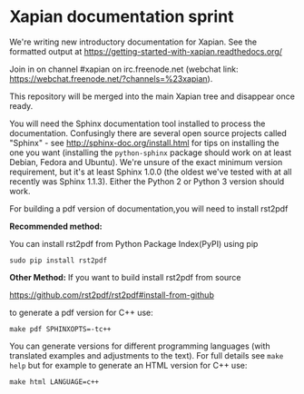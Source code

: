 # Xapian documentation sprint

We're writing new introductory documentation for Xapian.  See the formatted
output at https://getting-started-with-xapian.readthedocs.org/

Join in on channel #xapian on irc.freenode.net (webchat link:
https://webchat.freenode.net/?channels=%23xapian).

This repository will be merged into the main Xapian tree and disappear
once ready.

You will need the Sphinx documentation tool installed to process the
documentation.  Confusingly there are several open source projects called
"Sphinx" - see http://sphinx-doc.org/install.html for tips on installing
the one you want (installing the `python-sphinx` package should work on
at least Debian, Fedora and Ubuntu).  We're unsure of the exact minimum version
requirement, but it's at least Sphinx 1.0.0 (the oldest we've tested with at
all recently was Sphinx 1.1.3).  Either the Python 2 or Python 3 version should
work.

For building a pdf version of documentation,you will need to install rst2pdf

**Recommended method:**

You can install rst2pdf from Python Package Index(PyPI) using pip

```sudo pip install rst2pdf```

**Other Method:**
If you want to build install rst2pdf from source

https://github.com/rst2pdf/rst2pdf#install-from-github

to generate a pdf version for C++ use:
```
make pdf SPHINXOPTS=-tc++
```
You can generate versions for different programming languages (with translated
examples and adjustments to the text).  For full details see `make help`
but for example to generate an HTML version for C++ use:

```
make html LANGUAGE=c++
```
